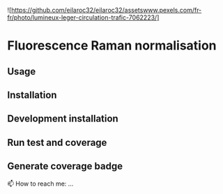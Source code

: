 ![https://github.com/eilaroc32/eilaroc32/assetswww.pexels.com/fr-fr/photo/lumineux-leger-circulation-trafic-7062223/]


# Fluorescence Raman normalisation
## Usage
## Installation
## Development installation
## Run test and coverage
## Generate coverage badge
📫 How to reach me: ...
